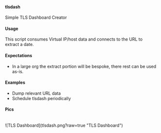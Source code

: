 #### tlsdash
Simple TLS Dashboard Creator

#### Usage
This script consumes Virtual IP/host data and connects to the URL to extract a date.

#### Expectations
- In a large org the extract portion will be bespoke, there rest can be used as-is.

#### Examples
- Dump relevant URL data
- Schedule tlsdash periodically 

#### Pics
<BR>
![TLS Dashboard](tlsdash.png?raw=true "TLS Dashboard")

